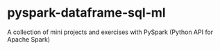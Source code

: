# pyspark-dataframe-sql-ml
A collection of mini projects and exercises with PySpark (Python API for Apache Spark)
